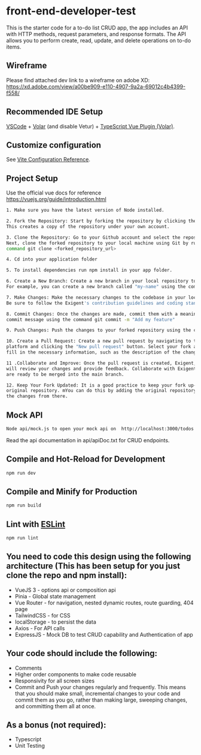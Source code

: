 # front-end-developer-test

This is the starter code for a to-do list CRUD app, the app includes an API with HTTP methods, request parameters, and response formats. The API allows you to perform create, read, update, and delete operations on to-do items.

## Wireframe

Please find attached dev link to a wireframe on adobe XD: https://xd.adobe.com/view/a00be909-e110-4907-9a2a-69012c4b4399-f558/

## Recommended IDE Setup

[VSCode](https://code.visualstudio.com/) + [Volar](https://marketplace.visualstudio.com/items?itemName=Vue.volar) (and disable Vetur) + [TypeScript Vue Plugin (Volar)](https://marketplace.visualstudio.com/items?itemName=Vue.vscode-typescript-vue-plugin).

## Customize configuration

See [Vite Configuration Reference](https://vitejs.dev/config/).

## Project Setup

Use the official vue docs for reference https://vuejs.org/guide/introduction.html

```sh
1. Make sure you have the latest version of Node installed.
```
```sh
2. Fork the Repository: Start by forking the repository by clicking the "Fork" button. 
This creates a copy of the repository under your own account.
```
```sh
3. Clone the Repository: Go to your Github account and select the repository. 
Next, clone the forked repository to your local machine using Git by running the
command git clone <forked_repository_url>
```
```sh
4. Cd into your application folder
```
```sh
5. To install dependencies run npm install in your app folder.
```
```sh
6. Create a New Branch: Create a new branch in your local repository to work on the changes. 
For example, you can create a new branch called "my-name" using the command git checkout -b my-name
```
```sh
7. Make Changes: Make the necessary changes to the codebase in your local branch. 
Be sure to follow the Exigent's contribution guidelines and coding standards.
```
```sh
8. Commit Changes: Once the changes are made, commit them with a meaningful 
commit message using the command git commit -m "Add my feature"
```
```sh
9. Push Changes: Push the changes to your forked repository using the command git push origin my-name.
```
```sh
10. Create a Pull Request: Create a new pull request by navigating to the original repository on the hosting 
platform and clicking the "New pull request" button. Select your fork and branch from the dropdown menus and 
fill in the necessary information, such as the description of the changes and any related issues or pull requests.
```
```sh
11 .Collaborate and Improve: Once the pull request is created, Exigent, the maintainers of the original repository
will review your changes and provide feedback. Collaborate with Exigent to improve your changes until they
are ready to be merged into the main branch.
```
```sh
12. Keep Your Fork Updated: It is a good practice to keep your fork up-to-date with the changes made to the 
original repository. mYou can do this by adding the original repository as an upstream remote and pulling
the changes from there.
```
## Mock API
```sh
Node api/mock.js to open your mock api on  http://localhost:3000/todos
```
Read the api documentation in api/apiDoc.txt for CRUD endpoints.

## Compile and Hot-Reload for Development

```sh
npm run dev
```

## Compile and Minify for Production

```sh
npm run build
```

## Lint with [ESLint](https://eslint.org/)

```sh
npm run lint
```

## You need to code this design using the following architecture (This has been setup for you just clone the repo and npm install): 

* VueJS 3 - options api or composition api
* Pinia - Global state management
* Vue Router - for navigation, nested dynamic routes, route guarding, 404 page
* TailwindCSS - for CSS
* localStorage - to persist the data
* Axios - For API calls
* ExpressJS - Mock DB to test CRUD capability and Authentication of app

## Your code should include the following:

* Comments
* Higher order components to make code reusable
* Responsivity for all screen sizes
* Commit and Push your changes regularly and frequently. This means that you should make small, incremental changes to your code and commit them as you go, rather than making large, sweeping changes, and committing them all at once.

## As a bonus (not required):

* Typescript
* Unit Testing





